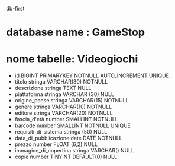 db-first

<!-- Creare un file di testo per descrivere un database di un negozio di videogiochi. -->

# database name : GameStop
# nome tabelle: Videogiochi

- id BIGINT PRIMARYKEY NOTNULL AUTO_INCREMENT UNIQUE
- titolo stringa VARCHAR(30) NOTNULL
- descrizione stringa TEXT NULL
- piattaforma stringa VARCHAR (30) NULL
- origine_paese stringa VARCHAR(15) NOTNULL
- genere stringa VARCHAR(10) NOTNULL
- editore stringa VARCHAR(20) NOTNULL
- fascia_d'età number SMALLINT NOTNULL
- barcode number SMALLINT NOTNULL UNIQUE
- requisiti_di_sistema stringa (50) NULL
- data_di_pubblicazione date DATE NOTNULL
- prezzo number FLOAT (6,2) NULL
- immagine_di_copertina stringa VARCHAR() NULL
- copie number TINYINT DEFAULT(0) NULL




